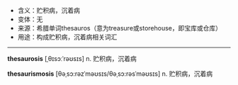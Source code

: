 - <span class="definition">含义：贮积病，沉着病</span>
- <span class="definition">变体：无</span>
- <span class="definition">来源：希腊单词thesauros（意为treasure或storehouse，即宝库或仓库）</span>
- <span class="definition">用途：构成贮积病，沉着病相关词汇</span>

---

<span class="vocabulary">**thesaurosis**</span> [ˌθɪsɔːˈrəʊsɪs] n. 贮积病，沉着病

<span class="vocabulary">**thesaurismosis**</span> [θəˌsɔ:rəzˈməʊsɪs/θəˌsɔ:rəsˈməʊsɪs] n. 贮积病，沉着病   
